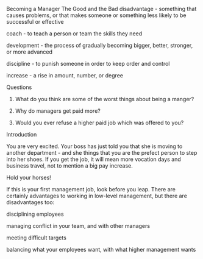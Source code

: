 Becoming a Manager
The Good and the Bad
disadvantage - something that causes problems, or that makes someone or something less likely to be successful or effective

coach - to teach a person or team the skills they need

development - the process of gradually becoming bigger, better, stronger, or more advanced

discipline - to punish someone in order to keep order and control

increase - a rise in amount, number, or degree

Questions
1. What do you think are some of the worst things about being a manger?

2. Why do managers get paid more?

3. Would you ever refuse a higher paid job which was offered to you?

Introduction

You are very excited. Your boss has just told you that she is moving to another department - and she things that you are the prefect person to step into her shoes. If you get the job, it will mean more vocation days and business travel, not to mention a big pay increase.

Hold your horses!

If this is your first management job, look before you leap. There are certainly advantages to working in low-level management, but there are disadvantages too:

disciplining employees

managing conflict in your team, and with other managers

meeting difficult targets

balancing what your employees want, with what higher management wants

